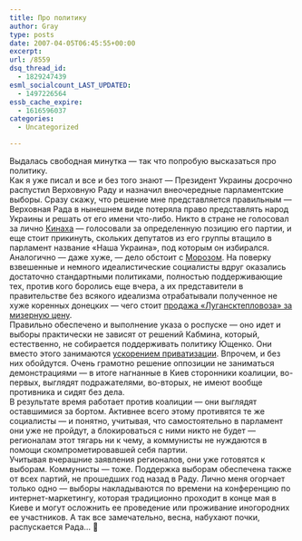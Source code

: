 ```yaml
---
title: Про политику
author: Gray
type: posts
date: 2007-04-05T06:45:55+00:00
excerpt:
url: /8559
dsq_thread_id:
  - 1829247439
esml_socialcount_LAST_UPDATED:
  - 1497226564
essb_cache_expire:
  - 1616596037
categories:
  - Uncategorized

---
```








Выдалась свободная минутка &#8212; так что попробую высказаться про политику.  
Как я уже писал и все и без того знают &#8212; Президент Украины досрочно распустил Верховную Раду и назначил внеочередные парламентские выборы. Сразу скажу, что решение мне представляется правильным &#8212; Верховная Рада в нынешнем виде потеряла право представлять народ Украины и решать от его имени что-либо. Никто в стране не голосовал за лично <a href="http://news.yandex.ru/people/kinakh_anatolij.html" target="_blank">Кинаха</a> &#8212; голосовали за определенную позицию его партии, и еще стоит прикинуть, скольких депутатов из его группы втащило в парламент название &#171;Наша Украина&#187;, под которым он избирался. Аналогично &#8212; даже хуже, &#8212; дело обстоит с <a href="http://news.yandex.ru/people/moroz_aleksandr.html" target="_blank">Морозом</a>. На поверку взвешенные и немного идеалистические социалисты вдруг оказались достаточно стандартными политиками, полностью поддерживающие тех, против кого боролись еще вчера, а их представители в правительстве без всякого идеализма отрабатывали полученное не хуже коренных донецких &#8212; чего стоит <a href="http://www.kommersant.ua/doc.html?docId=756241" target="_blank">продажа &#171;Лугансктепловоза&#187; за мизерную цену</a>.  
Правильно обеспечено и выполнение указа о роспуске &#8212; оно идет и выборы практически не зависят от решений Кабмина, который, естественно, не собирается поддерживать политику Ющенко. Они вместо этого занимаются <a href="http://www.glavred.info/archive/2007/04/04/184819-1.html" target="_blank">ускорением приватизации</a>. Впрочем, и без них обойдутся. Очень грамотно решение оппозиции не заниматься демонстрациями &#8212; в итоге нагнанные в Киев сторонники коалиции, во-первых, выглядят подражателями, во-вторых, не имеют вообще противника и сидят без дела.  
В результате время работает против коалиции &#8212; они выглядят оставшимися за бортом. Активнее всего этому противятся те же социалисты &#8212; и понятно, учитывая, что самостоятельно в парламент они уже не пройдут, а блокироваться с ними никто не будет &#8212; регионалам этот тягарь ни к чему, а коммунисты не нуждаются в помощи скомпрометировавшей себя партии.  
Учитывая вчерашние заявления регионалов, они уже готовятся к выборам. Коммунисты &#8212; тоже. Поддержка выборам обеспечена также от всех партий, не прошедших год назад в Раду. Лично меня огорчает только одно &#8212; выборы накладываются по времени на конференцию по интернет-маркетингу, которая традиционно проходит в конце мая в Киеве и могут осложнить ее проведение или проживание иногородних ее участников. А так все замечательно, весна, набухают почки, распускается Рада&#8230; 🙂
